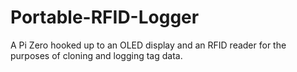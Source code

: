 # Portable-RFID-Logger
A Pi Zero hooked up to an OLED display and an RFID reader for the purposes of cloning and logging tag data.
